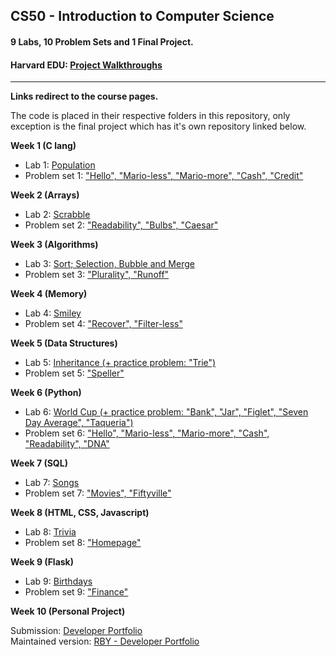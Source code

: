 ## CS50 - Introduction to Computer Science

#### 9 Labs, 10 Problem Sets and 1 Final Project.

#### Harvard EDU: [Project Walkthroughs](https://cs50.harvard.edu/x/2023/)

---

**Links redirect to the course pages.**

The code is placed in their respective folders in this repository, only
exception is the final project which has it's own repository linked below.

**Week 1 (C lang)**

- Lab 1: [Population](https://cs50.harvard.edu/x/2023/labs/1/)
- Problem set 1:
  ["Hello", "Mario-less", "Mario-more", "Cash", "Credit"](https://cs50.harvard.edu/x/2023/psets/1/)

**Week 2 (Arrays)**

- Lab 2: [Scrabble](https://cs50.harvard.edu/x/2023/labs/2/)
- Problem set 2:
  ["Readability", "Bulbs", "Caesar"](https://cs50.harvard.edu/x/2023/psets/2/)

**Week 3 (Algorithms)**

- Lab 3:
  [Sort; Selection, Bubble and Merge](https://cs50.harvard.edu/x/2023/labs/3/)
- Problem set 3:
  ["Plurality", "Runoff"](https://cs50.harvard.edu/x/2023/psets/3/)

**Week 4 (Memory)**

- Lab 4: [Smiley](https://cs50.harvard.edu/x/2023/labs/4/)
- Problem set 4:
  ["Recover", "Filter-less"](https://cs50.harvard.edu/x/2023/psets/4/)

**Week 5 (Data Structures)**

- Lab 5:
  [Inheritance (+ practice problem: "Trie")](https://cs50.harvard.edu/x/2023/labs/5/)
- Problem set 5: ["Speller"](https://cs50.harvard.edu/x/2023/psets/5/)

**Week 6 (Python)**

- Lab 6:
  [World Cup (+ practice problem: "Bank", "Jar", "Figlet", "Seven Day Average", "Taqueria")](https://cs50.harvard.edu/x/2023/labs/6/)
- Problem set 6:
  ["Hello", "Mario-less", "Mario-more", "Cash", "Readability", "DNA"](https://cs50.harvard.edu/x/2023/psets/6/)

**Week 7 (SQL)**

- Lab 7: [Songs](https://cs50.harvard.edu/x/2023/labs/7/)
- Problem set 7:
  ["Movies", "Fiftyville"](https://cs50.harvard.edu/x/2023/psets/7/)

**Week 8 (HTML, CSS, Javascript)**

- Lab 8: [Trivia](https://cs50.harvard.edu/x/2023/labs/8/)
- Problem set 8: ["Homepage"](https://cs50.harvard.edu/x/2023/psets/8/)

**Week 9 (Flask)**

- Lab 9: [Birthdays](https://cs50.harvard.edu/x/2023/labs/9/)
- Problem set 9: ["Finance"](https://cs50.harvard.edu/x/2023/psets/9/)

**Week 10 (Personal Project)**

Submission:
[Developer Portfolio](https://github.com/RubenOdegard/cs50-final-project)\
Maintained version:
[RBY - Developer Portfolio](https://github.com/RubenOdegard/rby)
